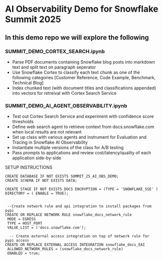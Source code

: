 # AI Observability Demo for Snowflake Summit 2025

## In this demo repo we will explore the following

### SUMMIT_DEMO_CORTEX_SEARCH.ipynb
 - Parse PDF documents containing Snowflake blog posts into markdown text and split text on paragraph seperator
 - Use Snowflake Cortex to classify each text chunk as one of the following categories [Customer Reference, Code Example, Benchmark, Technical Blog]
 - Index chunked text (with document titles and classifications appended) into vectors for retreival with Cortex Search Service

### SUMMIT_DEMO_AI_AGENT_OBSERVABILITY.ipynb
 - Test out Cortex Search Service and experiment with confidence score thresholds
 - Define web search agent to retrieve context from docs.snowflake.com when local results are not relevant
 - Set up class with various agents and instrument for Evaluation and Tracing in Snowflake AI Observability
 - Instantiate multiple versions of the class for A/B testing
 - Pass prompts to applications and review cost/latency/quality of each application side-by-side


SETUP INSTRUCTIONS

```
CREATE DATABASE IF NOT EXISTS SUMMIT_25_AI_OBS_DEMO;
CREATE SCHEMA IF NOT EXISTS DATA;

CREATE STAGE IF NOT EXISTS DOCS ENCRYPTION = (TYPE = 'SNOWFLAKE_SSE' ) DIRECTORY = ( ENABLE = TRUE);


 --Create network rule and api integration to install packages from pypi
CREATE OR REPLACE NETWORK RULE snowflake_docs_network_rule
 MODE = EGRESS
 TYPE = HOST_PORT
 VALUE_LIST = ('docs.snowflake.com');

  -- Create external access integration on top of network rule for pypi access
CREATE OR REPLACE EXTERNAL ACCESS INTEGRATION snowflake_docs_EAI
 ALLOWED_NETWORK_RULES = (snowflake_docs_network_rule)
 ENABLED = true;

```



